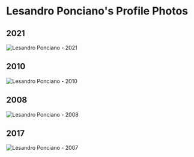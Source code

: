 # Lesandro Ponciano's Profile Photos

## 2021

![Lesandro Ponciano - 2021](/site/img/LesandroPonciano.jpg)


## 2010

![Lesandro Ponciano - 2010](/site/img/Foto-Lesandro-2010.jpg)


## 2008

![Lesandro Ponciano - 2008](/site/img/Foto-Lesandro-2008.jpg)


## 2017

![Lesandro Ponciano - 2007](/site/img/Foto-Lesandro-2007.png)

